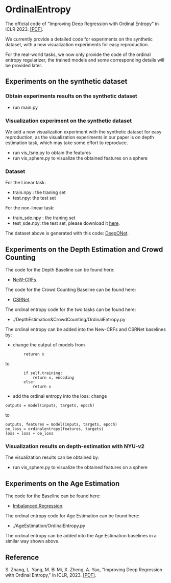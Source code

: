 # OrdinalEntropy
The official code of "Improving Deep Regression with Ordinal Entropy" in ICLR 2023. [[PDF]](https://openreview.net/forum?id=raU07GpP0P).

We currently provide a detailed code for experiments on the synthetic dataset, with a new visualization experiments for easy reproduction.

For the real-world tasks, we now only provide the code of the ordinal entropy regularizer, the trained models and some corresponding details will be provided later.
## Experiments on the synthetic dataset

### Obtain experiments results on the synthetic dataset
- run main.py

### Visualization experiment on the synthetic dataset
We add a new visualization experiment with the synthetic dataset for easy reproduction, as the visualization experiments in our paper is on depth estimation task, which may take some effort to reproduce. 

- run vis_tsne.py to obtain the features
- run vis_sphere.py to visualize the obtained features on a sphere

### Dataset

For the Linear task:
- train.npy : the traning set 
- test.npy: the test set

For the non-linear task:
- train_sde.npy : the traning set 
- test_sde.npy: the test set, please download it [here](https://drive.google.com/file/d/19gmrPb2PG8LTp_Lz5b7S0QGXdlEyVpNc/view?usp=sharing).

The dataset above is generated with this code: [DeepONet](https://github.com/lululxvi/deeponet). 


## Experiments on the Depth Estimation and Crowd Counting

The code for the Depth Baseline can be found here:
- [NeW-CRFs](https://github.com/aliyun/NeWCRFs). 

The code for the Crowd Counting Baseline can be found here:
- [CSRNet](https://github.com/leeyeehoo/CSRNet-pytorch). 

The ordinal entropy code for the two tasks can be found here: 
- ./DepthEstimation&CrowdCounting/OrdinalEntropy.py

The ordinal entropy can be added into the New-CRFs and CSRNet baselines by:
- change the output of models from
```
        returen x
```

to 
```
        if self.training:
            return x, encoding
        else:
            return x
```

- add the ordinal entropy into the loss:
change
```
outputs = model(inputs, targets, epoch)
```
to 
```
outputs, features = model(inputs, targets, epoch)
oe_loss = ordinalentropy(features, targets)
loss = loss + oe_loss
```

### Visualization results on depth-estimation with NYU-v2
The visualization results can be obtained by:

- run vis_sphere.py to visualize the obtained features on a sphere


## Experiments on the Age Estimation

The code for the Baseline can be found here:
- [Imbalanced Regression](https://github.com/YyzHarry/imbalanced-regression/tree/main/agedb-dir). 

The ordinal entropy code for Age Estimation can be found here: 
- ./AgeEstimation/OrdinalEntropy.py

The ordinal entropy can be added into the Age Estimation baselines in a similar way shown above.

## Reference

S. Zhang, L. Yang, M. Bi Mi, X. Zheng, A. Yao, "Improving Deep Regression with Ordinal Entropy," in ICLR, 2023. [[PDF]](https://openreview.net/forum?id=raU07GpP0P).
